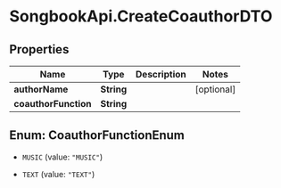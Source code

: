 # SongbookApi.CreateCoauthorDTO

## Properties
Name | Type | Description | Notes
------------ | ------------- | ------------- | -------------
**authorName** | **String** |  | [optional] 
**coauthorFunction** | **String** |  | 


<a name="CoauthorFunctionEnum"></a>
## Enum: CoauthorFunctionEnum


* `MUSIC` (value: `"MUSIC"`)

* `TEXT` (value: `"TEXT"`)




